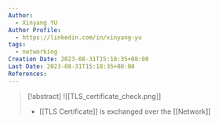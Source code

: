 ```yaml
---
Author:
  - Xinyang YU
Author Profile:
  - https://linkedin.com/in/xinyang-yu
tags:
  - networking
Creation Date: 2023-08-31T15:18:35+08:00
Last Date: 2023-08-31T15:18:35+08:00
References:
---
```

>[!abstract]
>![[TLS_certificate_check.png]]
>- [[TLS Certificate]] is exchanged over the [[Network]]

